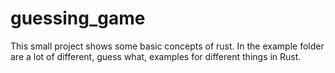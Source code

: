 # guessing_game

This small project shows some basic concepts of rust.
In the example folder are a lot of different, guess what, examples for different things in Rust.

